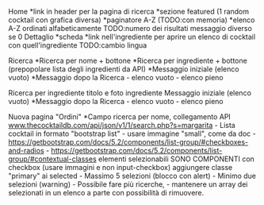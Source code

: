 Home
    *link in header per la pagina di ricerca
    *sezione featured (1 random cocktail con grafica diversa)
    *paginatore A-Z (TODO:con memoria)
    *elenco A-Z
        ordinati alfabeticamente
        TODO:numero dei risultati
        messaggio diverso se 0
Dettaglio
    *scheda
    *link nell'ingrediente per aprire un elenco di cocktail con quell'ingrediente
    TODO:cambio lingua

Ricerca
    *Ricerca per nome + bottone
    *Ricerca per ingrediente + bottone (prepopolare lista degli ingredienti da API)
    *Messaggio iniziale (elenco vuoto)
    *Messaggio dopo la Ricerca
        - elenco vuoto
        - elenco pieno

Ricerca per ingrediente
    titolo e foto ingrediente
    Messaggio iniziale (elenco vuoto)
    *Messaggio dopo la Ricerca
        - elenco vuoto
        - elenco pieno


 Nuova pagina "Ordini"
    *Campo ricerca per nome, collegamento API www.thecocktaildb.com/api/json/v1/1/search.php?s=margarita
    - Lista cocktail in formato "bootstrap list"
        - usare immagine "small", come da doc
        - https://getbootstrap.com/docs/5.2/components/list-group/#checkboxes-and-radios
        - https://getbootstrap.com/docs/5.2/components/list-group/#contextual-classes
     elementi selezionabili SONO COMPONENTI con checkbox (usare immagini e non input-checkbox)
     aggiungere classe "primary" ai selected
    - Massimo 5 selezioni (blocco con alert)
    - Minimo due selezioni (warning)
    - Possibile fare più ricerche, 
    - mantenere un array dei selezionati in un elenco a parte con possibilità di rimuovere.
